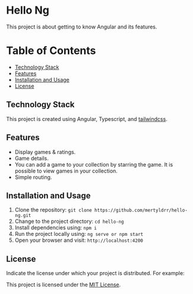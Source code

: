 # Hello Ng

This project is about getting to know Angular and its features.

# Table of Contents

- [Technology Stack](#technology-stack)
- [Features](#features)
- [Installation and Usage](#installation-and-usage)
- [License](#license)


## Technology Stack
This project is created using Angular, Typescript, and [tailwindcss](https://tailwindcss.com).

## Features

- Display games & ratings.
- Game details.
- You can add a game to your collection by starring the game. It is possible to view games in your collection.
- Simple routing.

## Installation and Usage

1. Clone the repository: `git clone https://github.com/mertyldrr/hello-ng.git`
2. Change to the project directory: `cd hello-ng`
3. Install dependencies using: `npm i`
4. Run the project locally using: `ng serve or npm start`
5. Open your browser and visit: `http://localhost:4200`

## License

Indicate the license under which your project is distributed. For example:

This project is licensed under the [MIT License](LICENSE).
